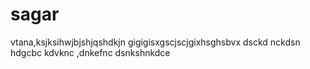 # sagar
vtana,ksjksihwjbjshjqshdkjn
gigigisxgscjscjgixhsghsbvx
dsckd
nckdsn
hdgcbc
kdvknc
,dnkefnc
dsnkshnkdce
